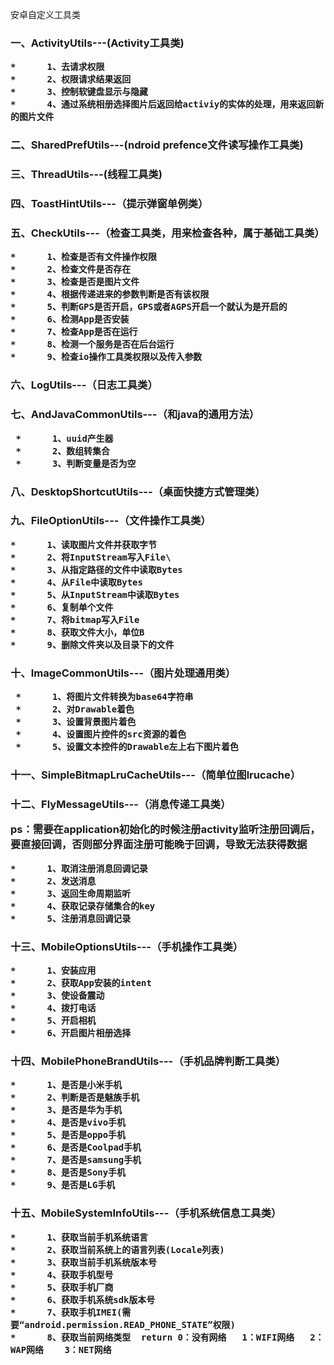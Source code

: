 安卓自定义工具类


<h3>一、ActivityUtils---(Activity工具类)
      
    *      1、去请求权限
    *      2、权限请求结果返回
    *      3、控制软键盘显示与隐藏
    *      4、通过系统相册选择图片后返回给activiy的实体的处理，用来返回新的图片文件

<h3>二、SharedPrefUtils---(ndroid prefence文件读写操作工具类)</h3>

<h3>三、ThreadUtils---(线程工具类)

<h3>四、ToastHintUtils---（提示弹窗单例类）

<h3>五、CheckUtils---（检查工具类，用来检查各种，属于基础工具类）

    *      1、检查是否有文件操作权限
    *      2、检查文件是否存在
    *      3、检查是否是图片文件
    *      4、根据传递进来的参数判断是否有该权限
    *      5、判断GPS是否开启，GPS或者AGPS开启一个就认为是开启的
    *      6、检测App是否安装
    *      7、检查App是否在运行
    *      8、检测一个服务是否在后台运行
    *      9、检查io操作工具类权限以及传入参数
 
<h3> 六、LogUtils---（日志工具类）
 
 <h3>七、AndJavaCommonUtils---（和java的通用方法）
 
     *      1、uuid产生器
     *      2、数组转集合
     *      3、判断变量是否为空
  
 <h3> 八、DesktopShortcutUtils---（桌面快捷方式管理类）


<h3>九、FileOptionUtils---（文件操作工具类）

    *      1、读取图片文件并获取字节
    *      2、将InputStream写入File\
    *      3、从指定路径的文件中读取Bytes
    *      4、从File中读取Bytes
    *      5、从InputStream中读取Bytes
    *      6、复制单个文件
    *      7、将bitmap写入File
    *      8、获取文件大小，单位B
    *      9、删除文件夹以及目录下的文件
 
 <h3>十、ImageCommonUtils---（图片处理通用类）
 
     *      1、将图片文件转换为base64字符串
     *      2、对Drawable着色
     *      3、设置背景图片着色
     *      4、设置图片控件的src资源的着色
     *      5、设置文本控件的Drawable左上右下图片着色
  
  <h3>十一、SimpleBitmapLruCacheUtils---（简单位图lrucache）
  
  <h3>十二、FlyMessageUtils---（消息传递工具类）
  
  **ps：需要在application初始化的时候注册activity监听注册回调后，要直接回调，否则部分界面注册可能晚于回调，导致无法获得数据**
  
    *      1、取消注册消息回调记录
    *      2、发送消息
    *      3、返回生命周期监听
    *      4、获取记录存储集合的key
    *      5、注册消息回调记录
 
 <h3>十三、MobileOptionsUtils---（手机操作工具类）
 
    *      1、安装应用
    *      2、获取App安装的intent
    *      3、使设备震动
    *      4、拨打电话
    *      5、开启相机
    *      6、开启图片相册选择
  
 <h3> 十四、MobilePhoneBrandUtils---（手机品牌判断工具类）
  
    *      1、是否是小米手机
    *      2、判断是否是魅族手机
    *      3、是否是华为手机
    *      4、是否是vivo手机
    *      5、是否是oppo手机
    *      6、是否是Coolpad手机
    *      7、是否是samsung手机
    *      8、是否是Sony手机
    *      9、是否是LG手机
   
   
   <h3>十五、MobileSystemInfoUtils---（手机系统信息工具类）
   
    *      1、获取当前手机系统语言
    *      2、获取当前系统上的语言列表(Locale列表)
    *      3、获取当前手机系统版本号
    *      4、获取手机型号
    *      5、获取手机厂商
    *      6、获取手机系统sdk版本号
    *      7、获取手机IMEI(需要“android.permission.READ_PHONE_STATE”权限)
    *      8、获取当前网络类型  return 0：没有网络   1：WIFI网络   2：WAP网络    3：NET网络
